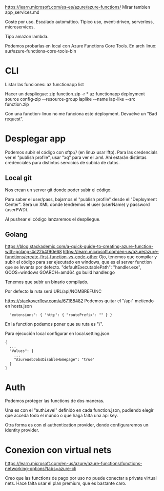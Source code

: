 https://learn.microsoft.com/es-es/azure/azure-functions/
Mirar tambien app_services.md

Coste por uso.
Escalado automático.
Típico uso, event-driven, serverless, microservices.

Tipo amazon lambda.


Podemos probarlas en local con Azure Functions Core Tools.
En arch linux: aur/azure-functions-core-tools-bin


# CLI
Listar las funciones:
az functionapp list

Hacer un despliegue:
zip function.zip -r *
az functionapp deployment source config-zip --resource-group iaplike --name iap-like --src function.zip

Con una function-linux no me funciona este deployment. Devuelve un "Bad request".


# Desplegar app

Podemos subir el código con sftp:// (en linux usar lftp).
Para las credencials ver el "publish profile", usar "xq" para ver el .xml.
Ahí estarán distintas credenciales para distintos servicios de subida de datos.


## Local git
Nos crean un server git donde poder subir el código.

Para saber el user/pass, bajarnos el "publish profile" desde el "Deployment Center".
Será un XML donde tendremos el user (userName) y password (userPWD).

Al pushear el código lanzaremos el despliegue.

## Golang
https://blog.stackademic.com/a-quick-guide-to-creating-azure-function-with-golang-4c22b4f90e68
https://learn.microsoft.com/en-us/azure/azure-functions/create-first-function-vs-code-other
  Ojo, tenemos que compilar y subir el código para ser ejecutado en windows, que es el server function que se levanta por defecto.
  "defaultExecutablePath": "handler.exe",
  GOOS=windows GOARCH=amd64 go build handler.go


Tenemos que subir un binario compilado.

Por defecto la ruta será URL/api/NOMBREFUNC

https://stackoverflow.com/a/67188482
Podemos quitar el "/api" metiendo en hosts.json
```
  "extensions": { "http": { "routePrefix": "" } }
```

En la function podemos poner que su ruta es "/".

Para ejecución local configurar en local.setting.json
```
{
  ...
  "Values": {
    ...
    "AzureWebJobsDisableHomepage": "true"
  }
}
```


# Auth
Podemos proteger las functions de dos maneras.

Una es con el "authLevel" definido en cada function.json, pudiendo elegir que acceda todo el mundo o que haga falta una api key.

Otra forma es con el authentication provider, donde configuraremos un identity provider.


# Conexion con virtual nets
https://learn.microsoft.com/en-us/azure/azure-functions/functions-networking-options?tabs=azure-cli

Creo que las functions de pago por uso no puede conectar a private virtual nets.
Hace falta usar el plan premium, que es bastante caro.
